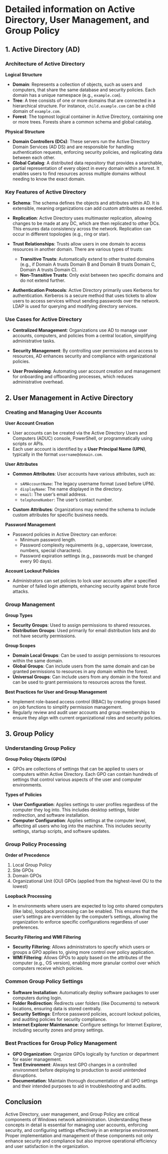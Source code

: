 # Detailed information on Active Directory, User Management, and Group Policy

## 1. Active Directory (AD)

### Architecture of Active Directory

**Logical Structure**
- **Domain**: Represents a collection of objects, such as users and computers, that share the same database and security policies. Each domain has a unique namespace (e.g., `example.com`).
- **Tree**: A tree consists of one or more domains that are connected in a hierarchical structure. For instance, `child.example.com` can be a child domain of `example.com`.
- **Forest**: The topmost logical container in Active Directory, containing one or more trees. Forests share a common schema and global catalog.

**Physical Structure**
- **Domain Controllers (DCs)**: These servers run the Active Directory Domain Services (AD DS) and are responsible for handling authentication requests, enforcing security policies, and replicating data between each other.
- **Global Catalog**: A distributed data repository that provides a searchable, partial representation of every object in every domain within a forest. It enables users to find resources across multiple domains without needing to know the exact domain.

### Key Features of Active Directory

- **Schema**: The schema defines the objects and attributes within AD. It is extensible, meaning organizations can add custom attributes as needed.

- **Replication**: Active Directory uses multimaster replication, allowing changes to be made at any DC, which are then replicated to other DCs. This ensures data consistency across the network. Replication can occur in different topologies (e.g., ring or star).

- **Trust Relationships**: Trusts allow users in one domain to access resources in another domain. There are various types of trusts:
  - **Transitive Trusts**: Automatically extend to other trusted domains (e.g., if Domain A trusts Domain B and Domain B trusts Domain C, Domain A trusts Domain C).
  - **Non-Transitive Trusts**: Only exist between two specific domains and do not extend further.

- **Authentication Protocols**: Active Directory primarily uses Kerberos for authentication. Kerberos is a secure method that uses tickets to allow users to access services without sending passwords over the network. LDAP is used for querying and modifying directory services.

### Use Cases for Active Directory

- **Centralized Management**: Organizations use AD to manage user accounts, computers, and policies from a central location, simplifying administrative tasks.

- **Security Management**: By controlling user permissions and access to resources, AD enhances security and compliance with organizational policies.

- **User Provisioning**: Automating user account creation and management for onboarding and offboarding processes, which reduces administrative overhead.

## 2. User Management in Active Directory

### Creating and Managing User Accounts

**User Account Creation**
- User accounts can be created via the Active Directory Users and Computers (ADUC) console, PowerShell, or programmatically using scripts or APIs.
- Each user account is identified by a **User Principal Name (UPN)**, typically in the format `username@domain.com`.

**User Attributes**
- **Common Attributes**: User accounts have various attributes, such as:
  - `sAMAccountName`: The legacy username format (used before UPN).
  - `displayName`: The name displayed in the directory.
  - `email`: The user’s email address.
  - `telephoneNumber`: The user’s contact number.
  
- **Custom Attributes**: Organizations may extend the schema to include custom attributes for specific business needs.

**Password Management**
- Password policies in Active Directory can enforce:
  - Minimum password length.
  - Password complexity requirements (e.g., uppercase, lowercase, numbers, special characters).
  - Password expiration settings (e.g., passwords must be changed every 90 days).
  
**Account Lockout Policies**
- Administrators can set policies to lock user accounts after a specified number of failed login attempts, enhancing security against brute force attacks.

### Group Management

**Group Types**
- **Security Groups**: Used to assign permissions to shared resources.
- **Distribution Groups**: Used primarily for email distribution lists and do not have security permissions.

**Group Scopes**
- **Domain Local Groups**: Can be used to assign permissions to resources within the same domain.
- **Global Groups**: Can include users from the same domain and can be granted permissions to resources in any domain within the forest.
- **Universal Groups**: Can include users from any domain in the forest and can be used to grant permissions to resources across the forest.

**Best Practices for User and Group Management**
- Implement role-based access control (RBAC) by creating groups based on job functions to simplify permission management.
- Regularly review and audit user accounts and group memberships to ensure they align with current organizational roles and security policies.

## 3. Group Policy

### Understanding Group Policy

**Group Policy Objects (GPOs)**
- GPOs are collections of settings that can be applied to users or computers within Active Directory. Each GPO can contain hundreds of settings that control various aspects of the user and computer environments.

**Types of Policies**
- **User Configuration**: Applies settings to user profiles regardless of the computer they log into. This includes desktop settings, folder redirection, and software installation.
- **Computer Configuration**: Applies settings at the computer level, affecting all users who log into the machine. This includes security settings, startup scripts, and software updates.

### Group Policy Processing

**Order of Precedence**
1. Local Group Policy
2. Site GPOs
3. Domain GPOs
4. Organizational Unit (OU) GPOs (applied from the highest-level OU to the lowest)

**Loopback Processing**
- In environments where users are expected to log onto shared computers (like labs), loopback processing can be enabled. This ensures that the user’s settings are overridden by the computer’s settings, allowing the organization to enforce specific configurations regardless of user preferences.

**Security Filtering and WMI Filtering**
- **Security Filtering**: Allows administrators to specify which users or groups a GPO applies to, giving more control over policy application.
- **WMI Filtering**: Allows GPOs to apply based on the attributes of the computer (e.g., OS version), enabling more granular control over which computers receive which policies.

### Common Group Policy Settings

- **Software Installation**: Automatically deploy software packages to user computers during login.
- **Folder Redirection**: Redirects user folders (like Documents) to network locations, ensuring data is stored centrally.
- **Security Settings**: Enforce password policies, account lockout policies, and auditing policies for security compliance.
- **Internet Explorer Maintenance**: Configure settings for Internet Explorer, including security zones and proxy settings.
  
### Best Practices for Group Policy Management

- **GPO Organization**: Organize GPOs logically by function or department for easier management.
- **Test Environment**: Always test GPO changes in a controlled environment before deploying to production to avoid unintended disruptions.
- **Documentation**: Maintain thorough documentation of all GPO settings and their intended purposes to aid in troubleshooting and audits.

## Conclusion

Active Directory, user management, and Group Policy are critical components of Windows network administration. Understanding these concepts in detail is essential for managing user accounts, enforcing security, and configuring settings effectively in an enterprise environment. Proper implementation and management of these components not only enhance security and compliance but also improve operational efficiency and user satisfaction in the organization.

